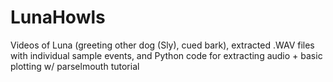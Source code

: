 # LunaHowls
Videos of Luna (greeting other dog (Sly), cued bark), extracted .WAV files with individual sample events, and Python code for extracting audio + basic plotting w/ parselmouth tutorial 
